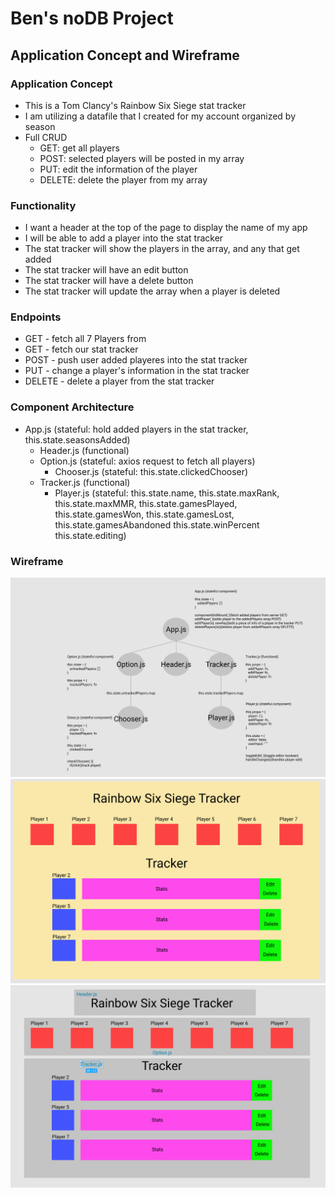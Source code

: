 # Ben's noDB Project

## Application Concept and Wireframe

### Application Concept
- This is a Tom Clancy's Rainbow Six Siege stat tracker
- I am utilizing a datafile that I created for my account organized by season
- Full CRUD
    - GET: get all players
    - POST: selected players will be posted in my array
    - PUT: edit the information of the player
    - DELETE: delete the player from my array

### Functionality
- I want a header at the top of the page to display the name of my app
- I will be able to add a player into the stat tracker
- The stat tracker will show the players in the array, and any that get added
- The stat tracker will have an edit button
- The stat tracker will have a delete button
- The stat tracker will update the array when a player is deleted

### Endpoints
- GET - fetch all 7 Players from 
- GET - fetch our stat tracker
- POST - push user added playeres into the stat tracker
- PUT - change a player's information in the stat tracker
- DELETE - delete a player from the stat tracker

### Component Architecture
- App.js (stateful: hold added players in the stat tracker, this.state.seasonsAdded)
    - Header.js (functional)
    - Option.js (stateful: axios request to fetch all players)
        - Chooser.js (stateful: this.state.clickedChooser)
    - Tracker.js (functional)
        - Player.js (stateful: this.state.name, this.state.maxRank, this.state.maxMMR, this.state.gamesPlayed, this.state.gamesWon, this.state.gamesLost, this.state.gamesAbandoned this.state.winPercent this.state.editing)

### Wireframe
<img src="./screenshots/Capture3.PNG"/>
<img src="./screenshots/Capture2.PNG"/>
<img src="./screenshots/Capture1.PNG"/>